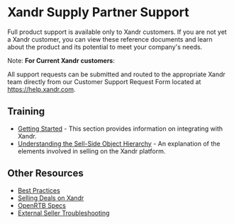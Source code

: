 # <span class="ph">Xandr</span> Supply Partner Support

<div class="body">

Full product support is available only to <span class="ph">Xandr</span>
customers. If you are not yet a <span class="ph">Xandr</span> customer,
you can view these reference documents and learn about the product and
its potential to meet your company's needs.

<div class="note">

<span class="notetitle">Note:</span> **For Current
<span class="ph">Xandr</span> customers**: 

All support requests can be submitted and routed to the appropriate
<span class="ph">Xandr</span> team directly from our Customer Support
Request Form located at
<a href="https://help.xandr.com/" class="xref" target="_blank"><span
class="ph">https://help.xandr.com</span></a>.

</div>

<div class="section">

## Training

- <a href="getting-started.html" class="xref">Getting Started</a> - This
  section provides information on integrating with
  <span class="ph">Xandr</span>.
- <a href="understanding-the-sell-side-object-hierarchy.html"
  class="xref">Understanding the Sell-Side Object Hierarchy</a> - An
  explanation of the elements involved in selling on the
  <span class="ph">Xandr</span> platform.

</div>

<div id="ID-000050e2__section_sfq_v5p_mwb" class="section">

## Other Resources

<div class="p">

- <a
  href="https://docs.xandr.com/bundle/supply-partners/page/best-practices.html"
  class="xref" target="_blank">Best Practices</a>
- <a
  href="https://docs.xandr.com/bundle/supply-partners/page/selling-deals-on-xandr.html"
  class="xref" target="_blank">Selling Deals on Xandr</a>
- <a
  href="https://docs.xandr.com/bundle/supply-partners/page/openrtb-specs.html"
  class="xref" target="_blank">OpenRTB Specs</a>
- <a
  href="https://docs.xandr.com/bundle/supply-partners/page/external-seller-troubleshooting.html"
  class="xref" target="_blank">External Seller Troubleshooting</a>

</div>

</div>

</div>
